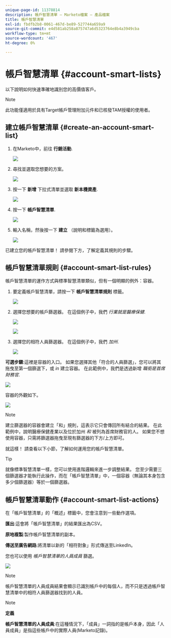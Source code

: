 ```yaml
---
unique-page-id: 11378814
description: 帳戶智慧清單 — Marketo檔案 — 產品檔案
title: 帳戶智慧清單
exl-id: fbdfb2b8-0061-467d-be89-527744a659a9
source-git-commit: e4d581ab258a875747a6d5323764e8b4a3949cba
workflow-type: tm+mt
source-wordcount: '467'
ht-degree: 0%

---
```


# 帳戶智慧清單 {#account-smart-lists}

以下說明如何快速準確地識別您的高價值客戶。

>[!NOTE]
>
>此功能僅適用於具有Target帳戶管理附加元件和已核發TAM授權的使用者。

## 建立帳戶智慧清單 {#create-an-account-smart-list}

1. 在Marketo中，前往 **行銷活動**.

   ![](assets/account-smart-lists-1.png)

1. 尋找並選取您想要的方案。

   ![](assets/account-smart-lists-2.png)

1. 按一下 **新增** 下拉式清單並選取 **新本機資產**.

   ![](assets/account-smart-lists-3.png)

1. 按一下 **帳戶智慧清單**.

   ![](assets/account-smart-lists-4.png)

1. 輸入名稱，然後按一下 **建立** （說明和標籤為選用）。

   ![](assets/account-smart-lists-5.png)

已建立您的帳戶智慧清單！ 請參閱下方，了解定義其規則的步驟。

## 帳戶智慧清單規則 {#account-smart-list-rules}

帳戶智慧清單的運作方式與標準智慧清單類似，但有一個明顯的例外：容器。

1. 要定義帳戶智慧清單，請按一下 **帳戶智慧清單規則** 標籤。

   ![](assets/account-smart-lists-6.png)

1. 選擇您想要的帳戶篩選器。 在這個例子中，我們 _行業就是醫療保健_.

   ![](assets/account-smart-lists-7.png)

   ![](assets/account-smart-lists-8.png)

1. 選擇您的相符人員篩選器。 在這個例子中，我們 _加州_.

   ![](assets/account-smart-lists-9.png)

**可選步驟**:這裡是容器的入口。 如果您選擇其他「符合的人員篩選」，您可以將其拖曳至第一個篩選下，或 _in_ 建立容器。 在此範例中，我們是透過新增 _職銜是首席財務官_.

![](assets/account-smart-lists-10.png)

容器的外觀如下。

![](assets/account-smart-lists-11.png)

>[!NOTE]
>
>建立篩選器的容器會建立「和」規則，這表示它只會傳回所有結合的結果。 在此範例中，說明醫療保健產業以及位於加州 _和_ 被列為首席財務官的人。 如果您不想使用容器，只需將篩選器拖曳至現有篩選器的下方/上方即可。

就這樣！ 請查看以下小節，了解如何運用您的帳戶智慧清單。

>[!TIP]
>
>就像標準智慧清單一樣，您可以使用進階邏輯來進一步調整結果。 您至少需要三個篩選器才能執行此操作，而在「帳戶智慧清單」中，一個容器（無論其本身包含多少個篩選器）等於一個篩選器。

## 帳戶智慧清單動作 {#account-smart-list-actions}

在「帳戶智慧清單」的「概述」標籤中，您會注意到一些動作選項。

**匯出**:這會將「帳戶智慧清單」的結果匯出為CSV。

**原地複製**:製作帳戶智慧清單的副本。

**傳送至廣告網路**:將清單以新的「相符對象」形式傳送至LinkedIn。

您也可以使用 _帳戶智慧清單的人員成員_ 篩選。

![](assets/account-smart-lists-12.png)

>[!NOTE]
>
>帳戶智慧清單的人員成員結果會顯示已識別帳戶中的每個人，而不只是透過帳戶智慧清單中的相符人員篩選器找到的人員。

>[!NOTE]
>
>**定義**
>
>**帳戶智慧清單的人員成員**:在這種情況下，「成員」一詞指的是帳戶本身，因此「人員成員」是指這些帳戶中的實際人員(Marketo記錄)。
